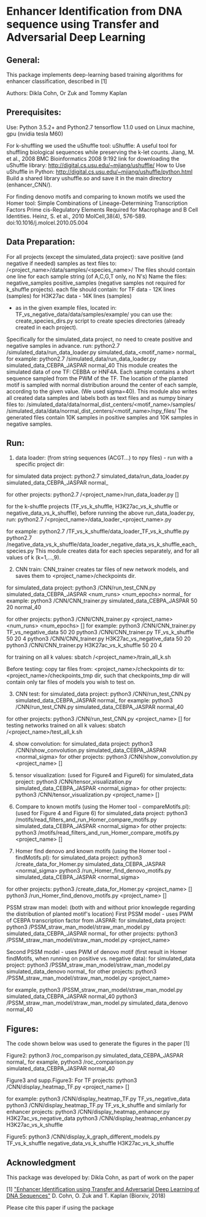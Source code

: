 Enhancer Identification from DNA sequence using Transfer and Adversarial Deep Learning
======================================================================================

General:
---------

This package implements deep-learning based training algorithms for enhancer classification, described in [1]

Authors: Dikla Cohn, Or Zuk and Tommy Kaplan

Prerequisites:
--------------
Use:
Python 3.5.2+ and Python2.7
tensorflow 1.1.0
used on Linux machine, gpu (nvidia tesla M60)


For k-shuffling we used the uShuffle tool:
uShuffle: A useful tool for shuffling biological sequences while preserving the k-let counts.
Jiang, M. et al., 2008
BMC Bioinformatics 2008 9:192
link for downloading the uShuffle library: 
http://digital.cs.usu.edu/~mjiang/ushuffle/
How to Use uShuffle in Python:
http://digital.cs.usu.edu/~mjiang/ushuffle/python.html
Build a shared library ushuffle.so and save it in the main directory (enhancer_CNN/). 

For finding denovo motifs and comparing to known motifs we used the Homer tool:
Simple Combinations of Lineage-Determining Transcription Factors Prime cis-Regulatory Elements Required for Macrophage and B Cell Identities.
Heinz, S. et al., 2010
MolCell,38(4), 576-589.
doi:10.1016/j.molcel.2010.05.004



Data Preparation:
-----------------
For all projects (except the simulated_data project):
save positive (and negative if needed) samples as text files to: /<project_name>/data/samples/<species_name>/
The files should contain one line for each sample string (of A,C,G,T only, no N's)
Name the files: 
negative_samples
positive_samples
(negative samples not required for k_shuffle projects).
each file should contain:
for TF data - 12K lines (samples)
for H3K27ac data - 14K lines (samples)
- as in the given example files, located in: TF_vs_negative_data/data/samples/example/
you can use the: create_species_dirs.py script to create species directories (already created in each project). 

 
Specifically for the simulated_data project, no need to create positive and negative samples in advance.
run:
python2.7 /simulated_data/run_data_loader.py simulated_data_<motif_name> normal_<sigma>
for example:
python2.7 /simulated_data/run_data_loader.py simulated_data_CEBPA_JASPAR normal_40
This module creates the simulated data of one TF: CEBBA or HNF4A.
Each sample contains a short sequence sampled from the PWM of the TF.
The location of the planted motif is sampled with normal distribution around the center of each sample, according to the given <sigma> value. (We used sigma=40).
This module also writes all created data samples and labels both as text files and as numpy binary files to: 
/simulated_data/data/normal_dist_centers/<motif_name>/samples/
/simulated_data/data/normal_dist_centers/<motif_name>/npy_files/
The generated files contain 10K samples in positive samples and 10K samples in negative samples.


Run:
----

1. data loader: (from string sequences (ACGT...) to npy files) - run with a specific project dir: 

for simulated data project:
python2.7 simulated_data/run_data_loader.py simulated_data_CEBPA_JASPAR normal_<sigma>

for other projects:
python2.7 /<project_name>/run_data_loader.py [<k>]

for the k-shuffle projects (TF_vs_k_shuffle, H3K27ac_vs_k_shuffle or negative_data_vs_k_shuffle), before running the above run_data_loader.py, run:
python2.7 /<project_name>/data_loader_<project_name>.py

for example:
python2.7 /TF_vs_k_shuffle/data_loader_TF_vs_k_shuffle.py
python2.7 /negative_data_vs_k_shuffle/data_loader_negative_data_vs_k_shuffle_each_species.py
This module creates data for each species separately, and for all values of k (k=1,...,9).

2. CNN train:
CNN_trainer creates tar files of new network models, and saves them to <project_name>/checkpoints dir. 

for simulated_data project:
python3 /CNN/run_test_CNN.py simulated_data_CEBPA_JASPAR <num_runs> <num_epochs> normal_<sigma>
for example:
python3 /CNN/CNN_trainer.py simulated_data_CEBPA_JASPAR 50 20 normal_40

for other projects:
python3 /CNN/CNN_trainer.py <project_name> <num_runs> <num_epochs> [<k>]
for example:
python3 /CNN/CNN_trainer.py TF_vs_negative_data 50 20
python3 /CNN/CNN_trainer.py TF_vs_k_shuffle 50 20 4
python3 /CNN/CNN_trainer.py H3K27ac_vs_negative_data 50 20
python3 /CNN/CNN_trainer.py H3K27ac_vs_k_shuffle 50 20 4

for training on all k values:
sbatch /<project_name>/train_all_k.sh

Before testing:
copy tar files from: <project_name>/checkpoints dir to: <project_name>/checkpoints_tmp dir,
such that checkpoints_tmp dir will contain only tar files of models you wish to test on.

3. CNN test:
for simulated_data project:
python3 /CNN/run_test_CNN.py simulated_data_CEBPA_JASPAR normal_<sigma>
for example:
python3 /CNN/run_test_CNN.py simulated_data_CEBPA_JASPAR normal_40

for other projects:
python3 /CNN/run_test_CNN.py <project_name> [<k>]
for testing networks trained on all k values:
sbatch /<project_name>/test_all_k.sh

4. show convolution:
for simulated_data project:
python3 /CNN/show_convolution.py simulated_data_CEBPA_JASPAR <normal_sigma>
for other projects:
python3 /CNN/show_convolution.py <project_name> [<k>]

5. tensor visualization: (used for Figure4 and Figure6)
for simulated_data project:
python3 /CNN/tensor_visualization.py simulated_data_CEBPA_JASPAR <normal_sigma>
for other projects:
python3 /CNN/tensor_visualization.py <project_name> [<k>]

6. Compare to known motifs (using the Homer tool - compareMotifs.pl):  (used for Figure 4 and Figure 6)
for simulated_data project:
python3 /motifs/read_filters_and_run_Homer_compare_motifs.py simulated_data_CEBPA_JASPAR <normal_sigma>
for other projects:
python3 /motifs/read_filters_and_run_Homer_compare_motifs.py <project_name> [<k>]

7. Homer find denovo and known motifs (using the Homer tool - findMotifs.pl):
for simulated_data project:
python3 /create_data_for_Homer.py simulated_data_CEBPA_JASPAR <normal_sigma>
python3 /run_Homer_find_denovo_motifs.py simulated_data_CEBPA_JASPAR <normal_sigma> 

for other projects:
python3 /create_data_for_Homer.py <project_name> [<k>]
python3 /run_Homer_find_denovo_motifs.py <project_name> [<k>]



PSSM straw man model: (both with and without prior knowlegde regarding the distribution of planted motif's location)
First PSSM model - uses PWM of CEBPA transcription factor from JASPAR:
for simulated_data project:
python3 /PSSM_straw_man_model/straw_man_model.py simulated_data_CEBPA_JASPAR normal_<sigma>
for other projects:
python3 /PSSM_straw_man_model/straw_man_model.py <project_name>

Second PSSM model - uses PWM of denovo motif (first result in Homer findMotifs, when running on positive vs. negative data):
for simulated_data project:
python3 /PSSM_straw_man_model/straw_man_model.py simulated_data_denovo normal_<sigma>
for other projects:
python3 /PSSM_straw_man_model/straw_man_model.py <project_name>

for example,
python3 /PSSM_straw_man_model/straw_man_model.py simulated_data_CEBPA_JASPAR normal_40
python3 /PSSM_straw_man_model/straw_man_model.py simulated_data_denovo normal_40




Figures:
--------

The code shown below was used to generate the figures in the paper [1] 

Figure2:
python3 /roc_comparison.py simulated_data_CEBPA_JASPAR normal_<sigma>
for example,
python3 /roc_comparison.py simulated_data_CEBPA_JASPAR normal_40

Figure3 and supp.Figure3:
For TF projects:
python3 /CNN/display_heatmap_TF.py <project_name> [<k>]

for example:
python3 /CNN/display_heatmap_TF.py TF_vs_negative_data
python3 /CNN/display_heatmap_TF.py TF_vs_k_shuffle <k>
and similarly for enhancer projects:
python3 /CNN/display_heatmap_enhancer.py H3K27ac_vs_negative_data
python3 /CNN/display_heatmap_enhancer.py H3K27ac_vs_k_shuffle <k>

Figure5:
python3 /CNN/display_k_graph_different_models.py TF_vs_k_shuffle negative_data_vs_k_shuffle H3K27ac_vs_k_shuffle


Acknowledgment
--------------
This package was developed by: Dikla Cohn, as part of work on the paper

[1] 
["Enhancer Identification using Transfer and Adversarial Deep Learning of DNA Sequences"](https://www.biorxiv.org/content/early/2018/02/13/264200)
D. Cohn, O. Zuk and T. Kaplan (Biorxiv, 2018)

Please cite this paper if using the package



